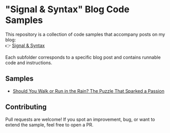 # "Signal & Syntax" Blog Code Samples

This repository is a collection of code samples that accompany posts on my blog:  
👉 [Signal & Syntax](https://tomarcher.io)

Each subfolder corresponds to a specific blog post and contains runnable code and instructions.  

## Samples

- [Should You Walk or Run in the Rain? The Puzzle That Sparked a Passion](./rain-paradox/)  
<!-- - [From Ice Shows to Algorithms: Cracking the Truck-Packing Puzzle](./truck-packing/)   -->

## Contributing

Pull requests are welcome! If you spot an improvement, bug, or want to extend the sample, feel free to open a PR.